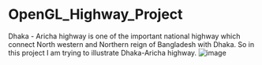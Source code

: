 # OpenGL_Highway_Project
Dhaka - Aricha highway is one of the important national highway which connect North western and Northern reign of Bangladesh with Dhaka. So in this project I am trying to illustrate Dhaka-Aricha highway.
![image](https://github.com/Sanjida05/OpenGL_Highway_Project/assets/102499520/df083eff-0642-4747-b7ae-53f7e3022d40)
